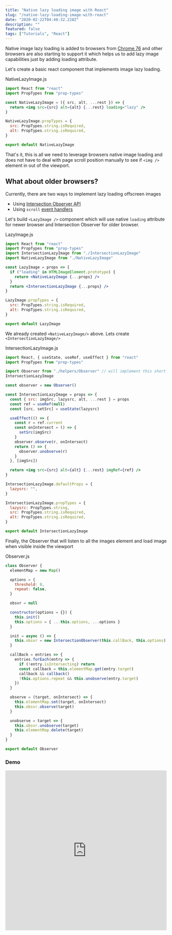 ```yaml
---
title: "Native lazy loading image with React"
slug: "/native-lazy-loading-image-with-react"
date: "2020-02-22T04:48:32.228Z"
description: ""
featured: false
tags: ["Tutorials", "React"]
---
```


Native image lazy loading is added to browsers from [Chrome 76](https://caniuse.com/#feat=loading-lazy-attr) and other browsers are also starting to support it which helps us to add lazy image capabilities just by adding loading attribute.

Let's create a basic react component that implements image lazy loading.

<div class="filename">NativeLazyImage.js</div>

```jsx
import React from "react"
import PropTypes from "prop-types"

const NativeLazyImage = ({ src, alt, ...rest }) => {
  return <img src={src} alt={alt} {...rest} loading="lazy" />
}

NativeLazyImage.propTypes = {
  src: PropTypes.string.isRequired,
  alt: PropTypes.string.isRequired,
}

export default NativeLazyImage
```

That's it, this is all we need to leverage browsers native image loading and does not have to deal with page scroll position manually to see if `<img />` element in out of the viewport.

## What about older browsers?

Currently, there are two ways to implement lazy loading offscreen images

- Using [Intersection Observer API](https://developers.google.com/web/updates/2016/04/intersectionobserver)
- Using `scroll` [event handlers](https://developers.google.com/web/fundamentals/performance/lazy-loading-guidance/images-and-video/#using_event_handlers_the_most_compatible_way)

Let's build `<LazyImage />` component which will use native `loading` attribute for newer browser and Intersection Observer for older browser.

<div class="filename">LazyImage.js</div>

```jsx
import React from "react"
import PropTypes from "prop-types"
import IntersectionLazyImage from "./IntersectionLazyImage"
import NativeLazyImage from "./NativeLazyImage"

const LazyImage = props => {
  if ("loading" in HTMLImageElement.prototype) {
    return <NativeLazyImage {...props} />
  }
  return <IntersectionLazyImage {...props} />
}

LazyImage.propTypes = {
  src: PropTypes.string.isRequired,
  alt: PropTypes.string.isRequired,
}

export default LazyImage
```

We already created `<NativeLazyImage/>` above. Lets create `<IntersectionLazyImage/>`

<div class="filename">IntersectionLazyImage.js</div>

```jsx
import React, { useState, useRef, useEffect } from "react"
import PropTypes from "prop-types"

import Observer from "./helpers/Observer" // will implement this shortly
IntersectionLazyImage

const observer = new Observer()

const IntersectionLazyImage = props => {
  const { src: imgSrc, lazysrc, alt, ...rest } = props
  const ref = useRef(null)
  const [src, setSrc] = useState(lazysrc)

  useEffect(() => {
    const r = ref.current
    const onIntersect = () => {
      setSrc(imgSrc)
    }
    observer.observe(r, onIntersect)
    return () => {
      observer.unobserve(r)
    }
  }, [imgSrc])

  return <img src={src} alt={alt} {...rest} imgRef={ref} />
}

IntersectionLazyImage.defaultProps = {
  lazysrc: "",
}

IntersectionLazyImage.propTypes = {
  lazysrc: PropTypes.string,
  src: PropTypes.string.isRequired,
  alt: PropTypes.string.isRequired,
}

export default IntersectionLazyImage
```

Finally, the Observer that will listen to all the images element and load image when visible inside the viewport

<div class="filename">Observer.js</div>

```js
class Observer {
  elementMap = new Map()

  options = {
    threshold: 0,
    repeat: false,
  }

  obsvr = null

  constructor(options = {}) {
    this.init()
    this.options = { ...this.options, ...options }
  }

  init = async () => {
    this.obsvr = new IntersectionObserver(this.callBack, this.options)
  }

  callBack = entries => {
    entries.forEach(entry => {
      if (!entry.isIntersecting) return
      const callback = this.elementMap.get(entry.target)
      callback && callback()
      !this.options.repeat && this.unobserve(entry.target)
    })
  }

  observe = (target, onIntersect) => {
    this.elementMap.set(target, onIntersect)
    this.obsvr.observe(target)
  }

  unobserve = target => {
    this.obsvr.unobserve(target)
    this.elementMap.delete(target)
  }
}

export default Observer
```

### Demo

<iframe
     src="https://codesandbox.io/embed/native-lazy-loading-image-with-react-iq356?fontsize=14&hidenavigation=1&theme=dark&view=preview"
     style="width:100%; height:500px; border:0; border-radius: 4px; overflow:hidden;"
     title="native-lazy-loading-image-with-react"
     allow="geolocation; microphone; camera; midi; vr; accelerometer; gyroscope; payment; ambient-light-sensor; encrypted-media; usb"
     sandbox="allow-modals allow-forms allow-popups allow-scripts allow-same-origin"
     loading="lazy"
   ></iframe>

